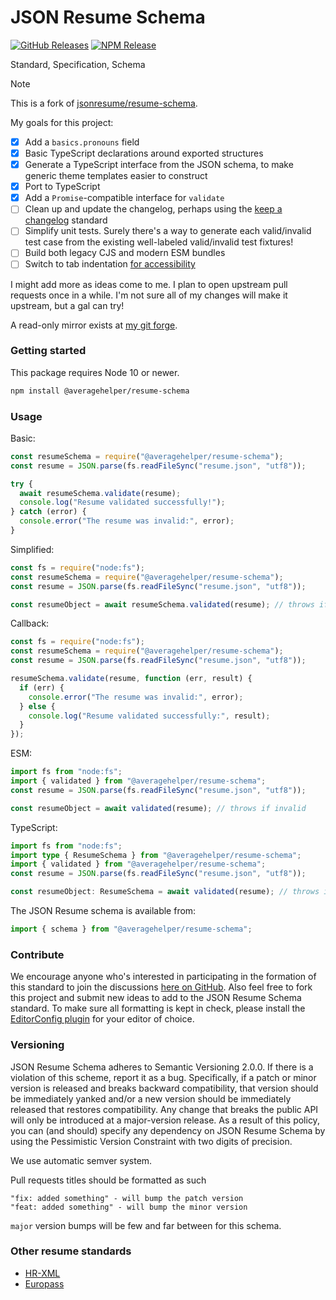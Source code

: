 # JSON Resume Schema

[![GitHub Releases](https://badgen.net/github/tag/AverageHelper/resume-schema)](https://github.com/AverageHelper/resume-schema/releases)
[![NPM Release](https://badgen.net/npm/v/@averagehelper/resume-schema)](https://www.npmjs.com/package/@averagehelper/resume-schema)
<!-- [![Latest Status](https://github.com/AverageHelper/resume-schema/workflows/Latest/badge.svg)](https://github.com/AverageHelper/resume-schema/actions) -->
<!-- [![Release Status](https://github.com/AverageHelper/resume-schema/workflows/Release/badge.svg)](https://github.com/AverageHelper/resume-schema/actions) -->

Standard, Specification, Schema

> [!NOTE]
> This is a fork of [jsonresume/resume-schema](https://github.com/jsonresume/resume-schema).

My goals for this project:
- [x] Add a `basics.pronouns` field
- [x] Basic TypeScript declarations around exported structures
- [x] Generate a TypeScript interface from the JSON schema, to make generic theme templates easier to construct
- [x] Port to TypeScript
- [x] Add a `Promise`-compatible interface for `validate`
- [ ] Clean up and update the changelog, perhaps using the [keep a changelog](https://keepachangelog.com) standard
- [ ] Simplify unit tests. Surely there's a way to generate each valid/invalid test case from the existing well-labeled valid/invalid test fixtures!
- [ ] Build both legacy CJS and modern ESM bundles
- [ ] Switch to tab indentation [for accessibility](https://www.reddit.com/r/javascript/comments/c8drjo/nobody_talks_about_the_real_reason_to_use_tabs/)

I might add more as ideas come to me. I plan to open upstream pull requests once in a while. I'm not sure all of my changes will make it upstream, but a gal can try!

A read-only mirror exists at [my git forge](https://git.average.name/AverageHelper/resume-schema).

### Getting started

This package requires Node 10 or newer.

```sh
npm install @averagehelper/resume-schema
```

### Usage

Basic:

```js
const resumeSchema = require("@averagehelper/resume-schema");
const resume = JSON.parse(fs.readFileSync("resume.json", "utf8"));

try {
  await resumeSchema.validate(resume);
  console.log("Resume validated successfully!");
} catch (error) {
  console.error("The resume was invalid:", error);
}
```

Simplified:

```js
const fs = require("node:fs");
const resumeSchema = require("@averagehelper/resume-schema");
const resume = JSON.parse(fs.readFileSync("resume.json", "utf8"));

const resumeObject = await resumeSchema.validated(resume); // throws if invalid
```

Callback:

```js
const fs = require("node:fs");
const resumeSchema = require("@averagehelper/resume-schema");
const resume = JSON.parse(fs.readFileSync("resume.json", "utf8"));

resumeSchema.validate(resume, function (err, result) {
  if (err) {
    console.error("The resume was invalid:", error);
  } else {
    console.log("Resume validated successfully:", result);
  }
});
```

ESM:

```js
import fs from "node:fs";
import { validated } from "@averagehelper/resume-schema";
const resume = JSON.parse(fs.readFileSync("resume.json", "utf8"));

const resumeObject = await validated(resume); // throws if invalid
```

TypeScript:

```ts
import fs from "node:fs";
import type { ResumeSchema } from "@averagehelper/resume-schema";
import { validated } from "@averagehelper/resume-schema";
const resume = JSON.parse(fs.readFileSync("resume.json", "utf8"));

const resumeObject: ResumeSchema = await validated(resume); // throws if invalid
```

The JSON Resume schema is available from:

```js
import { schema } from "@averagehelper/resume-schema";
```

### Contribute

We encourage anyone who's interested in participating in the formation of this standard to join the discussions [here on GitHub](https://github.com/jsonresume/resume-schema/issues). Also feel free to fork this project and submit new ideas to add to the JSON Resume Schema standard. To make sure all formatting is kept in check, please install the [EditorConfig plugin](http://editorconfig.org/) for your editor of choice.

### Versioning

JSON Resume Schema adheres to Semantic Versioning 2.0.0. If there is a violation of
this scheme, report it as a bug. Specifically, if a patch or minor version is
released and breaks backward compatibility, that version should be immediately
yanked and/or a new version should be immediately released that restores
compatibility. Any change that breaks the public API will only be introduced at
a major-version release. As a result of this policy, you can (and should)
specify any dependency on JSON Resume Schema by using the Pessimistic Version
Constraint with two digits of precision.

We use automatic semver system.

Pull requests titles should be formatted as such

```
"fix: added something" - will bump the patch version
"feat: added something" - will bump the minor version
```

`major` version bumps will be few and far between for this schema.

### Other resume standards

- [HR-XML](https://schemas.liquid-technologies.com/HR-XML/2007-04-15/)
- [Europass](http://europass.cedefop.europa.eu/about-europass)
